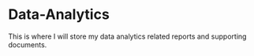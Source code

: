 # Data-Analytics
This is where I will store my data analytics related reports and supporting documents.
